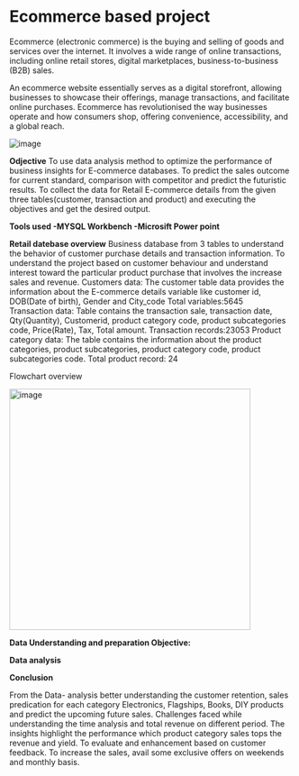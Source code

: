 # Ecommerce based project 

Ecommerce (electronic commerce) is the buying and selling of goods and services over the internet. It involves a wide range of online transactions, including online retail stores, digital marketplaces, business-to-business (B2B) sales.

An ecommerce website essentially serves as a digital storefront, allowing businesses to showcase their offerings, manage transactions, and facilitate online purchases. Ecommerce has revolutionised the way businesses operate and how consumers shop, offering convenience, accessibility, and a global reach.
 

![image](https://github.com/user-attachments/assets/78558d76-f4e8-479f-a9e0-3b03cd1e23e5)






**Odjective**
To use data analysis method to optimize the performance of business insights for E-commerce databases.
To predict the sales outcome for current standard, comparison with competitor and predict the futuristic results.
To collect the data for Retail E-commerce details from the given three tables(customer, transaction and product) and executing the objectives and get the desired output.

**Tools used
-MYSQL Workbench
-Microsift Power point** 

**Retail datebase overview**
Business database from 3 tables to understand the behavior of customer purchase  details and transaction information.
To understand the project based on customer behaviour and understand interest toward the particular product purchase that involves the increase sales and revenue.
Customers data: The customer table data provides the information about the E-commerce details variable like customer id, DOB(Date of birth), Gender and City_code 
Total variables:5645	
Transaction data: Table contains the transaction sale, transaction date, Qty(Quantity), Customerid, product category code, product subcategories code, Price(Rate), Tax, Total amount.
Transaction records:23053
Product category data: The table contains the information about the product categories, product subcategories, product category code, product subcategories code. Total product record: 24

 Flowchart overview

<img width="428" alt="image" src="https://github.com/user-attachments/assets/946fa5c0-658a-4d81-bfbf-2fb3ef35523d">

**Data Understanding and preparation
Objective:**

**Data analysis**





**Conclusion**

From the Data- analysis better understanding the customer retention, sales predication for each category Electronics, Flagships, Books, DIY products and predict the upcoming future  sales.
Challenges faced while understanding the time analysis and total revenue on different period.
The insights highlight the performance which product category sales tops the revenue and yield.
To evaluate and enhancement based on customer feedback.
To increase the sales, avail some exclusive offers on weekends and monthly basis.





